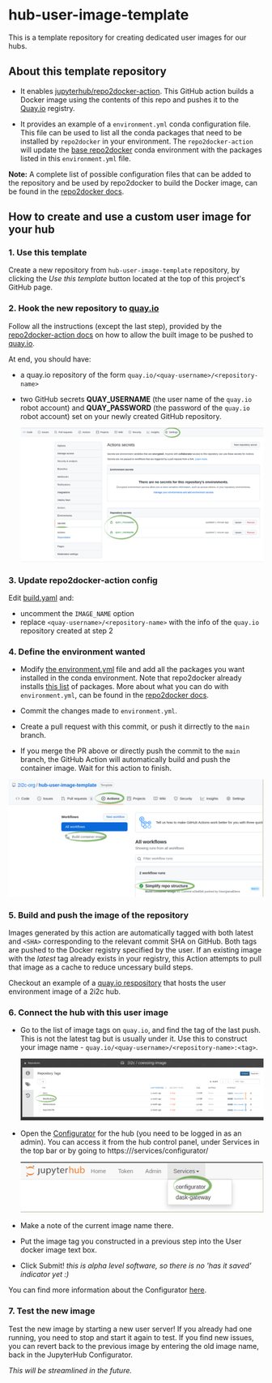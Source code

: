 # hub-user-image-template

This is a template repository for creating dedicated user images for our hubs.

## About this template repository

* It enables [jupyterhub/repo2docker-action](https://github.com/jupyterhub/repo2docker-action).
  This GitHub action builds a Docker image using the contents of this repo and pushes it to the [Quay.io](https://quay.io/) registry.

* It provides an example of a `environment.yml` conda configuration file.
  This file can be used to list all the conda packages that need to be installed by `repo2docker` in 
  your environment.
  The `repo2docker-action` will update the [base repo2docker](https://github.com/jupyterhub/repo2docker/blob/HEAD/repo2docker/buildpacks/conda/environment.yml)
  conda environment with the packages listed in this `environment.yml` file.

**Note:**
A complete list of possible configuration files that can be added to the repository and be used by repo2docker to build the Docker image, can be found in the [repo2docker docs](https://repo2docker.readthedocs.io/en/latest/config_files.html#configuration-files).

## How to create and use a custom user image for your hub

### 1. Use this template

Create a new repository from `hub-user-image-template` repository, by clicking the *Use this template* button located at the top of this project's GitHub page.

### 2. Hook the new repository to [quay.io](https://quay.io/)

Follow all the instructions (except the last step), provided by the [repo2docker-action docs](https://github.com/jupyterhub/repo2docker-action#push-image-to-quayio) on how to allow the built image to be pushed to [quay.io](https://quay.io/).

At end, you should have:

* a quay.io repository of the form `quay.io/<quay-username>/<repository-name>`
* two GitHub secrets **QUAY_USERNAME** (the user name of the `quay.io` robot account) and **QUAY_PASSWORD** (the password of the `quay.io` robot account) set on your newly created GitHub repository.

  ![Secrets](images/secrets.png)

### 3. Update repo2docker-action config

Edit [build.yaml](https://github.com/2i2c-org/hub-user-image-template/blob/main/.github/workflows/build.yaml#L24-L25) and:

* uncomment the `IMAGE_NAME` option
* replace `<quay-username>/<repository-name>` with the info of the `quay.io` repository created at step 2

### 4. Define the environment wanted

* Modify [the environment.yml](https://github.com/2i2c-org/hub-user-image-template/blob/main/environment.yml) file and add all the packages you want installed in the conda environment. Note that repo2docker already installs [this list](https://github.com/jupyterhub/repo2docker/blob/HEAD/repo2docker/buildpacks/conda/environment.yml) of packages. More about what you can do with `environment.yml`, can be found in the [repo2docker docs](https://repo2docker.readthedocs.io/en/latest/config_files.html#environment-yml-install-a-conda-environment).

* Commit the changes made to `environment.yml`.

* Create a pull request with this commit, or push it dirrectly to the `main` branch.

* If you merge the PR above or directly push the commit to the `main` branch, the GitHub Action will automatically build and push the container image. Wait for this action to finish.

![Actions](images/action.png)

### 5. Build and push the image of the repository

Images generated by this action are automatically tagged with both latest and `<SHA>` corresponding to the relevant commit SHA on GitHub. Both tags are pushed to the Docker registry specified by the user. If an existing image with the *latest* tag already exists in your registry, this Action attempts to pull that image as a cache to reduce uncessary build steps.

Checkout an example of a [quay.io respository](https://quay.io/repository/2i2c/coessing-image?tab=tags) that hosts the user environment image of a 2i2c hub.

### 6. Connect the hub with this user image

* Go to the list of image tags on `quay.io`, and find the tag of the last push. This is not the latest tag but is usually under it. Use this to construct your image name - `quay.io/<quay-username>/<repository-name>:<tag>`.

  ![Tags list example](images/coessing-image-quay.png)

* Open the [Configurator](https://pilot.2i2c.org/en/latest/admin/howto/configurator.html) for the hub (you need to be logged in as an admin).
  You can access it from the hub control panel, under Services in the top bar or by going to https://<hub-address>/services/configurator/

  ![Configurator](images/configurator.png)

* Make a note of the current image name there.

* Put the image tag you constructed in a previous step into the User docker image text box.

* Click Submit! *this is alpha level software, so there is no 'has it saved' indicator yet :)*

You can find more information about the Configurator [here](https://pilot.2i2c.org/en/latest/admin/howto/configurator.html).

### 7. Test the new image

Test the new image by starting a new user server! If you already had one running, you need to stop and start it again to test.
If you find new issues, you can revert back to the previous image by entering the old image name, back in the JupyterHub Configurator.

*This will be streamlined in the future.*
